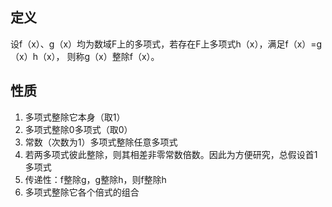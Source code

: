 ## 定义
设f（x）、g（x）均为数域F上的多项式，若存在F上多项式h（x），满足f（x）=g（x）h（x），
则称g（x）整除f（x）。

## 性质
1. 多项式整除它本身（取1）
2. 多项式整除0多项式（取0）
3. 常数（次数为1）多项式整除任意多项式
4. 若两多项式彼此整除，则其相差非零常数倍数。因此为方便研究，总假设首1多项式
5. 传递性：f整除g，g整除h，则f整除h
6. 多项式整除它各个倍式的组合
